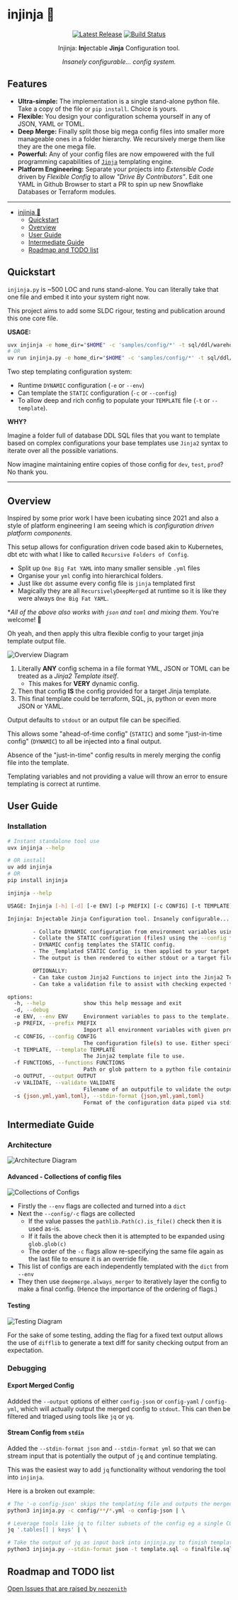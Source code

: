 # injinja 🥷

<p align="center">
    <!-- TODO: Catchy Logo, 450px wide -->
    <a href="https://github.com/neozenith/injinja/releases"><img src="https://img.shields.io/github/release/neozenith/injinja" alt="Latest Release"></a>
    <a href="https://github.com/neozenith/injinja/actions/workflows/publish.yml"><img src="https://github.com/neozenith/injinja/actions/workflows/publish.yml/badge.svg" alt="Build Status"></a>
</p>

<p align="center">Injinja: <b>Inj</b>ectable <b>Jinja</b> Configuration tool.</p>
<p align="center"><i>Insanely configurable... config system.</i></p>
  

<!-- TODO: Animated GIF demoing features. 800px wide -->

## Features

- **Ultra-simple:** The implementation is a single stand-alone python file. Take a copy of the file or `pip install`. Choice is yours.
- **Flexible:** You design your configuration schema yourself in any of JSON, YAML or TOML.
- **Deep Merge:** Finally split those big mega config files into smaller more manageable ones in a folder hierarchy. We recursively merge them like they are the one mega file.
- **Powerful:** Any of your config files are now empowered with the full programming capabilities of [`Jinja`](https://jinja.palletsprojects.com/en/stable/) templating engine.
- **Platform Engineering:** Separate your projects into _Extensible Code_ driven by _Flexible Config_ to allow _"Drive By Contributors"_. Edit one YAML in Github Browser to start a PR to spin up new Snowflake Databases or Terraform modules.

----

<!--TOC-->

- [injinja 🥷](#injinja-)
  - [Quickstart](#quickstart)
  - [Overview](#overview)
  - [User Guide](#user-guide)
  - [Intermediate Guide](#intermediate-guide)
  - [Roadmap and TODO list](#roadmap-and-todo-list)

<!--TOC-->

## Quickstart

`injinja.py` is ~500 LOC and runs stand-alone. You can literally take that one file and embed it into your system right now.  

This project aims to add some SLDC rigour, testing and publication around this one core file.

**USAGE:**

```sh
uvx injinja -e home_dir="$HOME" -c 'samples/config/*' -t sql/ddl/warehouse__roles.sql.j2
# OR
uv run injinja.py -e home_dir="$HOME" -c 'samples/config/*' -t sql/ddl/warehouse__roles.sql.j2
```

Two step templating configuration system:

- Runtime `DYNAMIC` configuration (`-e` or `--env`)
- Can template the `STATIC` configuration (`-c` or `--config`)
- To allow deep and rich config to populate your `TEMPLATE` file (`-t` or `--template`).

**WHY?**

Imagine a folder full of database DDL SQL files that you want to template based on complex configurations your base templates use `Jinja2` syntax to iterate over all the possible variations.

Now imagine maintaining entire copies of those config for `dev`, `test`, `prod`? No thank you.

----

## Overview

Inspired by some prior work I have been icubating since 2021 and also a style of platform engineering I am seeing which is _configuration driven platform components_.

This setup allows for configuration driven code based akin to Kubernetes, dbt etc with what I like to called `Recursive Folders of Config`.

- Split up `One Big Fat YAML` into many smaller sensible `.yml` files
- Organise your `yml` config into hierarchical folders.
- Just like `dbt` assume every config file is `jinja` templated first
- Magically they are all `RecursivelyDeepMerge`d at runtime so it is like they were always `One Big Fat YAML`.

*_All of the above also works with `json` and `toml` and mixing them_. You're welcome! 🦾

Oh yeah, and then apply this ultra flexible config to your target jinja template output file.

![Overview Diagram](https://github.com/neozenith/injinja/blob/main/diagrams/overview.png?raw=true)

1. Literally **ANY** config schema in a file format YML, JSON or TOML can be treated as a _Jinja2 Template itself_.
   - This makes for **VERY** dynamic config.
2. Then that config **IS** the config provided for a target Jinja template.
3. This final template could be terraform, SQL, js, python or even more JSON or YAML.

Output defaults to `stdout` or an output file can be specified.

This allows some "ahead-of-time config" (`STATIC`) and some "just-in-time config" (`DYNAMIC`) to all be injected into a final output.

Absence of the "just-in-time" config results in merely merging the config file into the template.

Templating variables and not providing a value will throw an error to ensure templating is correct at runtime.

## User Guide

### Installation

```sh
# Instant standalone tool use
uvx injinja --help

# OR install
uv add injinja
# OR
pip install injinja
```

```sh
injinja --help

USAGE: Injinja [-h] [-d] [-e ENV] [-p PREFIX] [-c CONFIG] [-t TEMPLATE] [-f FUNCTIONS] [-o OUTPUT] [-v VALIDATE] [-s {json,yml,yaml,toml}]

Injinja: Injectable Jinja Configuration tool. Insanely configurable... config system.

        - Collate DYNAMIC configuration from environment variables using --env, --prefix flags
        - Collate the STATIC configuration (files) using the --config flags.
        - DYNAMIC config templates the STATIC config.
        - The _Templated STATIC Config_ is then applied to your target Jinja2 template file using the --template flag.
        - The output is then rendered to either stdout or a target file.

        OPTIONALLY:
        - Can take custom Jinja2 Functions to inject into the Jinja2 Templating Engine Environment
        - Can take a validation file to assist with checking expected templated output against a known file.

options:
  -h, --help            show this help message and exit
  -d, --debug
  -e ENV, --env ENV     Environment variables to pass to the template. Can be KEY=VALUE or path to an .env file.
  -p PREFIX, --prefix PREFIX
                        Import all environment variables with given prefix. eg 'MYAPP_' could find MYAPP_NAME and will import as `myapp.name`. This argument can be repeated.
  -c CONFIG, --config CONFIG
                        The configuration file(s) to use. Either specify a single file, repeated config flags for multiple files or a glob pattern.
  -t TEMPLATE, --template TEMPLATE
                        The Jinja2 template file to use.
  -f FUNCTIONS, --functions FUNCTIONS
                        Path or glob pattern to a python file containing custom functions to use in the template.
  -o OUTPUT, --output OUTPUT
  -v VALIDATE, --validate VALIDATE
                        Filename of an outputfile to validate the output against.
  -s {json,yml,yaml,toml}, --stdin-format {json,yml,yaml,toml}
                        Format of the configuration data piped via stdin (json, yaml, toml). If set, injinja will attempt to read from stdin. eg cat config.json | python3 injinja.py --stdin-format json
```

## Intermediate Guide

### Architecture

![Architecture Diagram](https://github.com/neozenith/injinja/blob/main/diagrams/architecture.png?raw=true)

#### Advanced - Collections of config files

![Collections of Configs](https://github.com/neozenith/injinja/blob/main/diagrams/collections_of_configs.png?raw=true)

- Firstly the `--env` flags are collected and turned into a `dict`
- Next the `--config/-c` flags are collected
  - If the value passes the `pathlib.Path(c).is_file()` check then it is used as-is.
  - If it fails the above check then it is attempted to be expanded using `glob.glob(c)`
  - The order of the `-c` flags allow re-specifying the same file again as the last file to ensure it is an override file.
- This list of configs are each independently templated with the `dict` from `--env`
- They then use `deepmerge.always_merger` to iteratively layer the config to make a final config. (Hence the importance of the ordering of flags.)

#### Testing

![Testing Diagram](https://github.com/neozenith/injinja/blob/main/diagrams/testing.png?raw=true)

For the sake of some testing, adding the flag for a fixed text output allows the use of `difflib` to generate a text diff for sanity checking output from an expectation.

### Debugging

#### Export Merged Config

Addded the `--output` options of either `config-json` or `config-yaml` / `config-yml`, which will actually output the merged config to `stdout`. This can then be filtered and triaged using tools like `jq` or `yq`.

#### Stream Config from `stdin`

Added the `--stdin-format json` and `--stdin-format yml` so that we can stream input that is potentially the output of `jq` and continue templating.

This was the easiest way to add `jq` functionality without vendoring the tool into `injinja`.

Here is a broken out example:

```sh
# The '-o config-json' skips the templating file and outputs the merged config  
python3 injinja.py -c config/**/*.yml -o config-json | \  

# Leverage tools like jq to filter subsets of the config eg a single COPY INTO statement for testing and debugging  
jq '.tables[] | keys' | \  

# Take the output of jq as input back into injinja.py to finish templating.  
python3 injinja.py --stdin-format json -t template.sql -o finalfile.sql
```

## Roadmap and TODO list

[Open Issues that are raised by `neozenith`](https://github.com/neozenith/injinja/issues?q=is%3Aissue%20state%3Aopen%20author%3Aneozenith)

